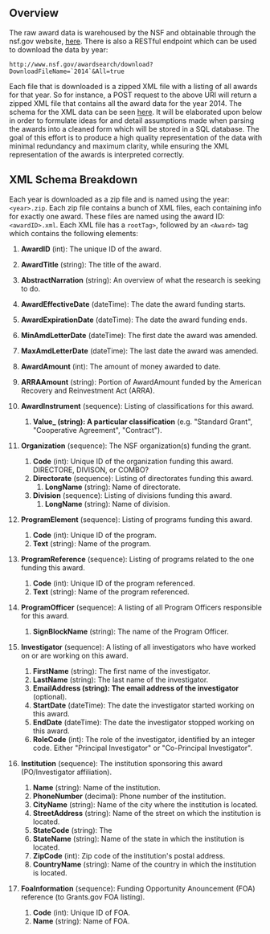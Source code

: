 ## Overview

The raw award data is warehoused by the NSF and obtainable through the nsf.gov website,
[here](http://www.nsf.gov/awardsearch/download.jsp). There is also a RESTful endpoint which
can be used to download the data by year:

    http://www.nsf.gov/awardsearch/download?DownloadFileName=`2014`&All=true

Each file that is downloaded is a zipped XML file with a listing of all awards for that year.
So for instance, a POST request to the above URI will return a zipped XML file that contains
all the award data for the year 2014. The schema for the XML data can be seen
[here](http://www.nsf.gov/awardsearch/resources/Award.xsd). It will be elaborated upon below
in order to formulate ideas for and detail assumptions made when parsing the awards into a
cleaned form which will be stored in a SQL database. The goal of this effort is to produce a
high quality representation of the data with minimal redundancy and maximum clarity, while
ensuring the XML representation of the awards is interpreted correctly.

## XML Schema Breakdown

Each year is downloaded as a zip file and is named using the year: `<year>.zip`.
Each zip file contains a bunch of XML files, each containing info for exactly one
award. These files are named using the award ID: `<awardID>.xml`. Each XML file has
a `rootTag>`, followed by an `<Award>` tag which contains the following elements:

1.  **AwardID** (int): The unique ID of the award.

2.  **AwardTitle** (string): The title of the award.
3.  **AbstractNarration** (string): An overview of what the research is seeking
        to do.

4.  **AwardEffectiveDate** (dateTime): The date the award funding starts.
5.  **AwardExpirationDate** (dateTime): The date the award funding ends.

6.  **MinAmdLetterDate** (dateTime): The first date the award was amended.
7.  **MaxAmdLetterDate** (dateTime): The last date the award was amended.

8.  **AwardAmount** (int): The amount of money awarded to date.
9.  **ARRAAmount** (string): Portion of AwardAmount funded by the American
        Recovery and Reinvestment Act (ARRA).

10. **AwardInstrument** (sequence): Listing of classifications for this award.
    1.  **Value_ (string): A particular classification** (e.g. "Standard Grant",
        "Cooperative Agreement", "Contract").

11. **Organization** (sequence): The NSF organization(s) funding the grant.
    1.  **Code** (int): Unique ID of the organization funding this award.
            DIRECTORE, DIVISON, or COMBO?
    2.  **Directorate** (sequence): Listing of directorates funding this award.
        1.  **LongName** (string): Name of directorate.
    3.  **Division** (sequence): Listing of divisions funding this award.
        1.  **LongName** (string): Name of division.

12. **ProgramElement** (sequence): Listing of programs funding this award.
    1.  **Code** (int): Unique ID of the program.
    2.  **Text** (string): Name of the program.

13. **ProgramReference** (sequence): Listing of programs related to the one funding this award.
    1.  **Code** (int): Unique ID of the program referenced.
    2.  **Text** (string): Name of the program referenced.

14. **ProgramOfficer** (sequence): A listing of all Program Officers responsible for this award.
    1.  **SignBlockName** (string): The name of the Program Officer.

15. **Investigator** (sequence): A listing of all investigators who have worked on or are working on this award.
    1.  **FirstName** (string): The first name of the investigator.
    2.  **LastName** (string): The last name of the investigator.
    3.  **EmailAddress (string): The email address of the investigator** (optional).
    4.  **StartDate** (dateTime): The date the investigator started working on this award.
    5.  **EndDate** (dateTime): The date the investigator stopped working on this award.
    6.  **RoleCode** (int): The role of the investigator, identified by an integer code.
            Either "Principal Investigator" or "Co-Principal Investigator".

16. **Institution** (sequence): The institution sponsoring this award (PO/Investigator affiliation).
    1.  **Name** (string): Name of the institution.
    2.  **PhoneNumber** (decimal): Phone number of the institution.
    3.  **CityName** (string): Name of the city where the institution is located.
    4.  **StreetAddress** (string): Name of the street on which the institution is located.
    5.  **StateCode** (string): The
    6.  **StateName** (string): Name of the state in which the institution is located.
    7.  **ZipCode** (int): Zip code of the institution's postal address.
    8.  **CountryName** (string): Name of the country in which the institution is located.

17. **FoaInformation** (sequence): Funding Opportunity Anouncement (FOA) reference (to Grants.gov FOA listing).
    1.  **Code** (int): Unique ID of FOA.
    2.  **Name** (string): Name of FOA.
